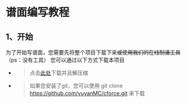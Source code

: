 # 谱面编写教程
## 1、开始
为了开始写谱面，您需要先将整个项目下载下来~~或使用我们的在线制谱工具~~（ps：没有工具）
您可以通过以下方式下载本项目

- > 点击[此处](https://github.com/yuyanMC/cforce/archive/refs/heads/master.zip)下载并且解压缩
- > 如果您安装了git，您可以使用 git clone https://github.com/yuyanMC/cforce.git 来下载

